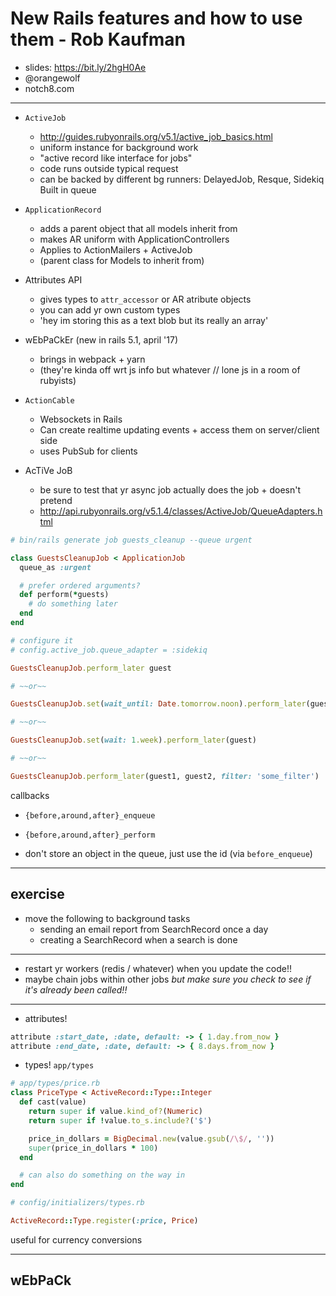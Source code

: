 New Rails features and how to use them - Rob Kaufman
===========

- slides: https://bit.ly/2hgH0Ae
- @orangewolf
- notch8.com

----

- `ActiveJob`
  - http://guides.rubyonrails.org/v5.1/active_job_basics.html
  - uniform instance for background work
  - "active record like interface for jobs"
  - code runs outside typical request
  - can be backed by different bg runners: DelayedJob, Resque, Sidekiq Built
    in queue
- `ApplicationRecord`
  - adds a parent object that all models inherit from
  - makes AR uniform with ApplicationControllers
  - Applies to ActionMailers + ActiveJob
  - (parent class for Models to inherit from)
- Attributes API
  - gives types to `attr_accessor` or AR atribute objects
  - you can add yr own custom types
  - 'hey im storing this as a text blob but its really an array'
- wEbPaCkEr (new in rails 5.1, april '17)
  - brings in webpack + yarn
  - (they're kinda off wrt js info but whatever // lone js in a room of
    rubyists)
- `ActionCable`
  - Websockets in Rails
  - Can create realtime updating events + access them on server/client side
  - uses PubSub for clients

- AcTiVe JoB
  - be sure to test that yr async job actually does the job + doesn't pretend
  - http://api.rubyonrails.org/v5.1.4/classes/ActiveJob/QueueAdapters.html

```ruby
# bin/rails generate job guests_cleanup --queue urgent

class GuestsCleanupJob < ApplicationJob
  queue_as :urgent

  # prefer ordered arguments?
  def perform(*guests)
    # do something later
  end
end

# configure it
# config.active_job.queue_adapter = :sidekiq
```

```ruby
GuestsCleanupJob.perform_later guest

# ~~or~~

GuestsCleanupJob.set(wait_until: Date.tomorrow.noon).perform_later(guest)

# ~~or~~

GuestsCleanupJob.set(wait: 1.week).perform_later(guest)

# ~~or~~

GuestsCleanupJob.perform_later(guest1, guest2, filter: 'some_filter')
```

callbacks

- `{before,around,after}_enqueue`
- `{before,around,after}_perform`

- don't store an object in the queue, just use the id (via `before_enqueue`)

-----

exercise
--------

- move the following to background tasks
  - sending an email report from SearchRecord once a day
  - creating a SearchRecord when a search is done

-----

- restart yr workers (redis / whatever) when you update the code!!
- maybe chain jobs within other jobs _but make sure you check to see if it's
  already been called!!_

-----

- attributes!

```ruby
attribute :start_date, :date, default: -> { 1.day.from_now }
attribute :end_date, :date, default: -> { 8.days.from_now }
```

- types! `app/types`

```ruby
# app/types/price.rb
class PriceType < ActiveRecord::Type::Integer
  def cast(value)
    return super if value.kind_of?(Numeric)
    return super if !value.to_s.include?('$')

    price_in_dollars = BigDecimal.new(value.gsub(/\$/, ''))
    super(price_in_dollars * 100)
  end

  # can also do something on the way in
end
```

```ruby
# config/initializers/types.rb

ActiveRecord::Type.register(:price, Price)
```

useful for currency conversions

-----

wEbPaCk
-------